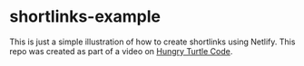 # shortlinks-example

This is just a simple illustration of how to create shortlinks using Netlify. This repo was created as part of a video on [Hungry Turtle Code](https://www.youtube.com/channel/UC7Vxnf06GP6w42Lg3TQLXSw).
